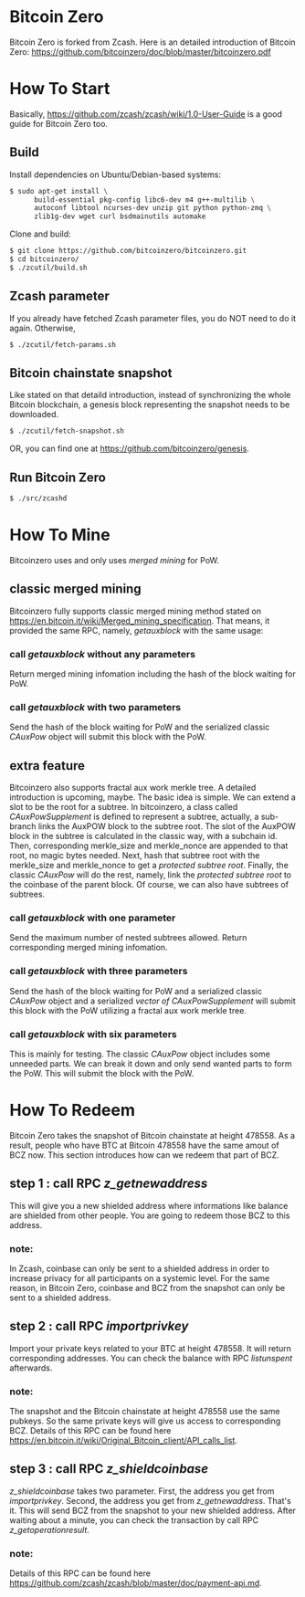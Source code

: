 # Bitcoin Zero
Bitcoin Zero is forked from Zcash. Here is an detailed introduction of Bitcoin Zero:
https://github.com/bitcoinzero/doc/blob/master/bitcoinzero.pdf
# How To Start
Basically, https://github.com/zcash/zcash/wiki/1.0-User-Guide is a good guide for Bitcoin Zero too.
## Build
Install dependencies on Ubuntu/Debian-based systems:
```bash
$ sudo apt-get install \
      build-essential pkg-config libc6-dev m4 g++-multilib \
      autoconf libtool ncurses-dev unzip git python python-zmq \
      zlib1g-dev wget curl bsdmainutils automake
```
Clone and build:
```bash
$ git clone https://github.com/bitcoinzero/bitcoinzero.git
$ cd bitcoinzero/
$ ./zcutil/build.sh
```
## Zcash parameter
If you already have fetched Zcash parameter files, you do NOT need to do it again. Otherwise,
```bash
$ ./zcutil/fetch-params.sh
```
## Bitcoin chainstate snapshot
Like stated on that detaild introduction, instead of synchronizing the whole Bitcoin blockchain, a genesis block representing the snapshot needs to be downloaded.
```bash
$ ./zcutil/fetch-snapshot.sh
```
OR, you can find one at https://github.com/bitcoinzero/genesis.
## Run Bitcoin Zero
```bash
$ ./src/zcashd
```
# How To Mine
Bitcoinzero uses and only uses _merged mining_ for PoW. 
## classic merged mining
Bitcoinzero fully supports classic merged mining method stated on https://en.bitcoin.it/wiki/Merged_mining_specification. That means, it provided the same RPC, namely, *getauxblock* with the same usage: 
### call *getauxblock* without any parameters 
Return merged mining infomation including the hash of the block waiting for PoW.
### call *getauxblock* with two parameters
Send the hash of the block waiting for PoW and the serialized classic *CAuxPow* object will submit this block with the PoW.
## extra feature
Bitcoinzero also supports fractal aux work merkle tree. A detailed introduction is upcoming, maybe. The basic idea is simple. We can extend a slot to be the root for a subtree. In bitcoinzero, a class called *CAuxPowSupplement* is defined to represent a subtree, actually, a sub-branch links the AuxPOW block to the subtree root. The slot of the AuxPOW block in the subtree is calculated in the classic way, with a subchain id. Then, corresponding merkle_size and merkle_nonce are appended to that root, no magic bytes needed. Next, hash that subtree root with the merkle_size and merkle_nonce to get a *protected subtree root*. Finally, the classic *CAuxPow* will do the rest, namely, link the *protected subtree root* to the coinbase of the parent block. Of course, we can also have subtrees of subtrees.
### call *getauxblock* with one parameter
Send the maximum number of nested subtrees allowed. Return corresponding merged mining infomation.
### call *getauxblock* with three parameters
Send the hash of the block waiting for PoW and a serialized classic *CAuxPow* object and a serialized *vector of CAuxPowSupplement* will submit this block with the PoW utilizing a fractal aux work merkle tree.
### call *getauxblock* with six parameters
This is mainly for testing. The classic *CAuxPow* object includes some unneeded parts. We can break it down and only send wanted parts to form the PoW. This will submit the block with the PoW.
# How To Redeem
Bitcoin Zero takes the snapshot of Bitcoin chainstate at height 478558. As a result, people who have BTC at Bitcoin 478558 have the same amout of BCZ now. This section introduces how can we redeem that part of BCZ.
## step 1 : call RPC *z_getnewaddress*
This will give you a new shielded address where informations like balance are shielded from other people. You are going to redeem those BCZ to this address.
### note:
In Zcash, coinbase can only be sent to a shielded address in order to increase privacy for all participants on a systemic level. For the same reason, in Bitcoin Zero, coinbase and BCZ from the snapshot can only be sent to a shielded address.
## step 2 : call RPC *importprivkey*
Import your private keys related to your BTC at height 478558. It will return corresponding addresses. You can check the balance with RPC *listunspent* afterwards.
### note:
The snapshot and the Bitcoin chainstate at height 478558 use the same pubkeys. So the same private keys will give us access to corresponding BCZ. Details of this RPC can be found here https://en.bitcoin.it/wiki/Original_Bitcoin_client/API_calls_list.
## step 3 : call RPC *z_shieldcoinbase*
*z_shieldcoinbase* takes two parameter. First, the address you get from *importprivkey*. Second, the address you get from *z_getnewaddress*. That's it. This will send BCZ from the snapshot to your new shielded address. After waiting about a minute, you can check the transaction by call RPC *z_getoperationresult*.
### note: 
Details of this RPC can be found here https://github.com/zcash/zcash/blob/master/doc/payment-api.md.
